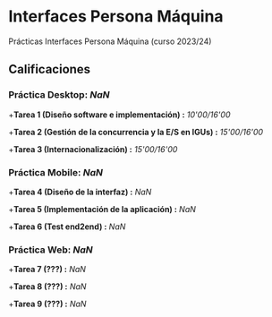 # Interfaces Persona Máquina

Prácticas Interfaces Persona Máquina (curso 2023/24)

## Calificaciones

### Práctica Desktop: *NaN* ###

+**Tarea 1 (Diseño software e implementación) :** *10'00/16'00*

+**Tarea 2 (Gestión de la concurrencia y la E/S en IGUs) :** *15'00/16'00*

+**Tarea 3 (Internacionalización) :** *15'00/16'00*

### Práctica Mobile: *NaN* ###

+**Tarea 4 (Diseño de la interfaz) :** *NaN*

+**Tarea 5 (Implementación de la aplicación) :** *NaN*

+**Tarea 6 (Test end2end) :** *NaN*

### Práctica Web: *NaN* ###

+**Tarea 7 (???) :** *NaN*

+**Tarea 8 (???) :** *NaN*

+**Tarea 9 (???) :** *NaN*
